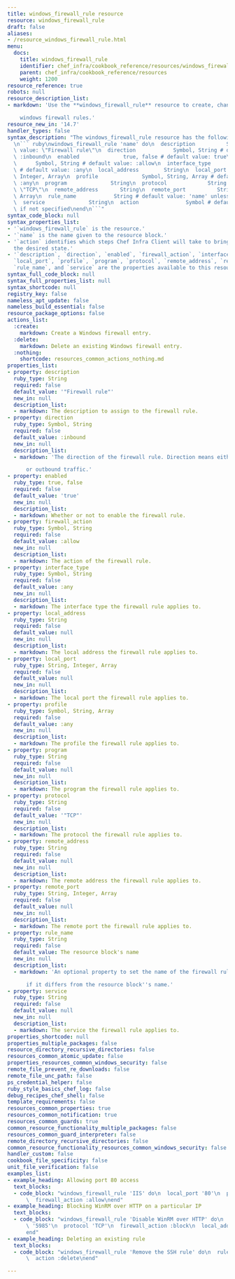 ```yaml
---
title: windows_firewall_rule resource
resource: windows_firewall_rule
draft: false
aliases:
- /resource_windows_firewall_rule.html
menu:
  docs:
    title: windows_firewall_rule
    identifier: chef_infra/cookbook_reference/resources/windows_firewall_rule windows_firewall_rule
    parent: chef_infra/cookbook_reference/resources
    weight: 1200
resource_reference: true
robots: null
resource_description_list:
- markdown: 'Use the **windows_firewall_rule** resource to create, change or remove

    windows firewall rules.'
resource_new_in: '14.7'
handler_types: false
syntax_description: "The windows_firewall_rule resource has the following syntax:\n\
  \n``` ruby\nwindows_firewall_rule 'name' do\n  description          String # default\
  \ value: \"Firewall rule\"\n  direction            Symbol, String # default value:\
  \ :inbound\n  enabled              true, false # default value: true\n  firewall_action\
  \      Symbol, String # default value: :allow\n  interface_type       Symbol, String\
  \ # default value: :any\n  local_address        String\n  local_port           String,\
  \ Integer, Array\n  profile              Symbol, String, Array # default value:\
  \ :any\n  program              String\n  protocol             String # default value:\
  \ \"TCP\"\n  remote_address       String\n  remote_port          String, Integer,\
  \ Array\n  rule_name            String # default value: 'name' unless specified\n\
  \  service              String\n  action               Symbol # defaults to :create\
  \ if not specified\nend\n```"
syntax_code_block: null
syntax_properties_list:
- '`windows_firewall_rule` is the resource.'
- '`name` is the name given to the resource block.'
- '`action` identifies which steps Chef Infra Client will take to bring the node into
  the desired state.'
- '`description`, `direction`, `enabled`, `firewall_action`, `interface_type`, `local_address`,
  `local_port`, `profile`, `program`, `protocol`, `remote_address`, `remote_port`,
  `rule_name`, and `service` are the properties available to this resource.'
syntax_full_code_block: null
syntax_full_properties_list: null
syntax_shortcode: null
registry_key: false
nameless_apt_update: false
nameless_build_essential: false
resource_package_options: false
actions_list:
  :create:
    markdown: Create a Windows firewall entry.
  :delete:
    markdown: Delete an existing Windows firewall entry.
  :nothing:
    shortcode: resources_common_actions_nothing.md
properties_list:
- property: description
  ruby_type: String
  required: false
  default_value: '"Firewall rule"'
  new_in: null
  description_list:
  - markdown: The description to assign to the firewall rule.
- property: direction
  ruby_type: Symbol, String
  required: false
  default_value: :inbound
  new_in: null
  description_list:
  - markdown: 'The direction of the firewall rule. Direction means either inbound

      or outbound traffic.'
- property: enabled
  ruby_type: true, false
  required: false
  default_value: 'true'
  new_in: null
  description_list:
  - markdown: Whether or not to enable the firewall rule.
- property: firewall_action
  ruby_type: Symbol, String
  required: false
  default_value: :allow
  new_in: null
  description_list:
  - markdown: The action of the firewall rule.
- property: interface_type
  ruby_type: Symbol, String
  required: false
  default_value: :any
  new_in: null
  description_list:
  - markdown: The interface type the firewall rule applies to.
- property: local_address
  ruby_type: String
  required: false
  default_value: null
  new_in: null
  description_list:
  - markdown: The local address the firewall rule applies to.
- property: local_port
  ruby_type: String, Integer, Array
  required: false
  default_value: null
  new_in: null
  description_list:
  - markdown: The local port the firewall rule applies to.
- property: profile
  ruby_type: Symbol, String, Array
  required: false
  default_value: :any
  new_in: null
  description_list:
  - markdown: The profile the firewall rule applies to.
- property: program
  ruby_type: String
  required: false
  default_value: null
  new_in: null
  description_list:
  - markdown: The program the firewall rule applies to.
- property: protocol
  ruby_type: String
  required: false
  default_value: '"TCP"'
  new_in: null
  description_list:
  - markdown: The protocol the firewall rule applies to.
- property: remote_address
  ruby_type: String
  required: false
  default_value: null
  new_in: null
  description_list:
  - markdown: The remote address the firewall rule applies to.
- property: remote_port
  ruby_type: String, Integer, Array
  required: false
  default_value: null
  new_in: null
  description_list:
  - markdown: The remote port the firewall rule applies to.
- property: rule_name
  ruby_type: String
  required: false
  default_value: The resource block's name
  new_in: null
  description_list:
  - markdown: 'An optional property to set the name of the firewall rule to assign

      if it differs from the resource block''s name.'
- property: service
  ruby_type: String
  required: false
  default_value: null
  new_in: null
  description_list:
  - markdown: The service the firewall rule applies to.
properties_shortcode: null
properties_multiple_packages: false
resource_directory_recursive_directories: false
resources_common_atomic_update: false
properties_resources_common_windows_security: false
remote_file_prevent_re_downloads: false
remote_file_unc_path: false
ps_credential_helper: false
ruby_style_basics_chef_log: false
debug_recipes_chef_shell: false
template_requirements: false
resources_common_properties: true
resources_common_notification: true
resources_common_guards: true
common_resource_functionality_multiple_packages: false
resources_common_guard_interpreter: false
remote_directory_recursive_directories: false
common_resource_functionality_resources_common_windows_security: false
handler_custom: false
cookbook_file_specificity: false
unit_file_verification: false
examples_list:
- example_heading: Allowing port 80 access
  text_blocks:
  - code_block: "windows_firewall_rule 'IIS' do\n  local_port '80'\n  protocol 'TCP'\n\
      \  firewall_action :allow\nend"
- example_heading: Blocking WinRM over HTTP on a particular IP
  text_blocks:
  - code_block: "windows_firewall_rule 'Disable WinRM over HTTP' do\n  local_port\
      \ '5985'\n  protocol 'TCP'\n  firewall_action :block\n  local_address '192.168.1.1'\n\
      end"
- example_heading: Deleting an existing rule
  text_blocks:
  - code_block: "windows_firewall_rule 'Remove the SSH rule' do\n  rule_name 'ssh'\n\
      \  action :delete\nend"

---
```

